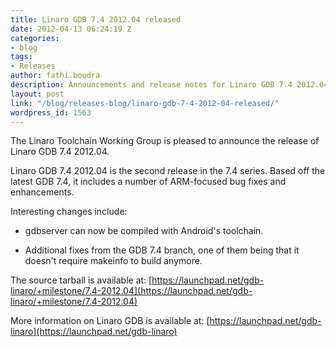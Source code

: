 ```yaml
---
title: Linaro GDB 7.4 2012.04 released
date: 2012-04-13 06:24:19 Z
categories:
- blog
tags:
- Releases
author: fathi.boudra
description: Announcements and release notes for Linaro GDB 7.4 2012.04
layout: post
link: "/blog/releases-blog/linaro-gdb-7-4-2012-04-released/"
wordpress_id: 1563
---
```


The Linaro Toolchain Working Group is pleased to announce the release of Linaro GDB 7.4 2012.04.

Linaro GDB 7.4 2012.04 is the second release in the 7.4 series. Based off the latest GDB 7.4, it includes a number of ARM-focused bug fixes and enhancements.

Interesting changes include:

  * gdbserver can now be compiled with Android's toolchain.


  * Additional fixes from the GDB 7.4 branch, one of them being that it doesn't require makeinfo to build anymore.

The source tarball is available at:
[https://launchpad.net/gdb-linaro/+milestone/7.4-2012.04](https://launchpad.net/gdb-linaro/+milestone/7.4-2012.04)

More information on Linaro GDB is available at:
[https://launchpad.net/gdb-linaro](https://launchpad.net/gdb-linaro)